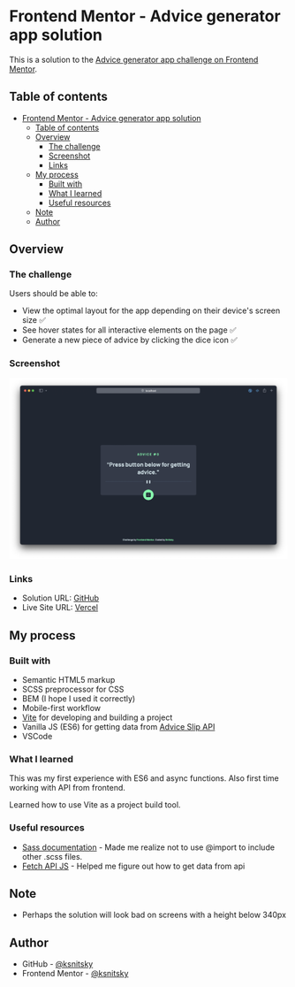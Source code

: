 # Frontend Mentor - Advice generator app solution

This is a solution to the [Advice generator app challenge on Frontend Mentor](https://www.frontendmentor.io/challenges/advice-generator-app-QdUG-13db).

## Table of contents

- [Frontend Mentor - Advice generator app solution](#frontend-mentor---advice-generator-app-solution)
  - [Table of contents](#table-of-contents)
  - [Overview](#overview)
    - [The challenge](#the-challenge)
    - [Screenshot](#screenshot)
    - [Links](#links)
  - [My process](#my-process)
    - [Built with](#built-with)
    - [What I learned](#what-i-learned)
    - [Useful resources](#useful-resources)
  - [Note](#note)
  - [Author](#author)

## Overview

### The challenge

Users should be able to:

- View the optimal layout for the app depending on their device's screen size :white_check_mark:
- See hover states for all interactive elements on the page :white_check_mark:
- Generate a new piece of advice by clicking the dice icon :white_check_mark:

### Screenshot

![](./screenshot.png)

### Links

- Solution URL: [GitHub](https://github.com/ksnitsky/Frontent-Mentor-Challenges/tree/main/Advice-generator-app)
- Live Site URL: [Vercel](https://advice-generator-app-nu.vercel.app)

## My process

### Built with

- Semantic HTML5 markup
- SCSS preprocessor for CSS
- BEM (I hope I used it correctly)
- Mobile-first workflow
- [Vite](https://vitejs.dev) for developing and building a project
- Vanilla JS (ES6) for getting data from [Advice Slip API](https://api.adviceslip.com)
- VSCode

### What I learned

This was my first experience with ES6 and async functions. Also first time working with API from frontend. 

Learned how to use Vite as a project build tool.

### Useful resources

- [Sass documentation](https://sass-lang.com/documentation/at-rules/import) - Made me realize not to use @import to include other .scss files.
- [Fetch API JS](https://developer.mozilla.org/en-US/docs/Web/API/Fetch_API/Using_Fetch) - Helped me figure out how to get data from api


## Note

- Perhaps the solution will look bad on screens with a height below 340px

## Author

- GitHub - [@ksnitsky](https://github.com/ksnitsky)
- Frontend Mentor - [@ksnitsky](https://www.frontendmentor.io/profile/ksnitsky)

